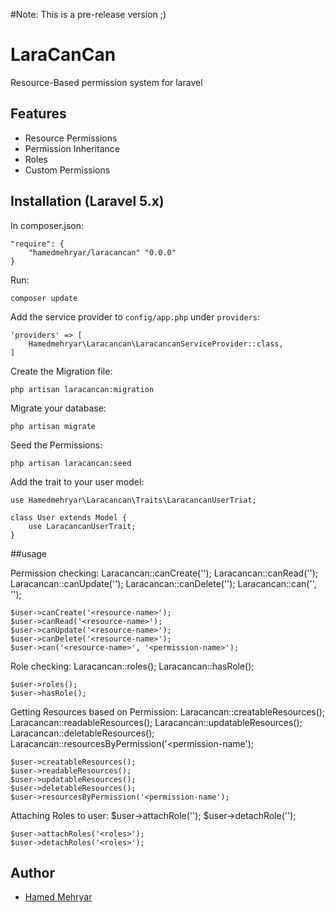 #Note: This is a pre-release version ;)
# LaraCanCan
Resource-Based permission system for laravel


## Features
* Resource Permissions
* Permission Inheritance
* Roles
* Custom Permissions


## Installation (Laravel 5.x)
In composer.json:

    "require": {
        "hamedmehryar/laracancan" "0.0.0"
    }

Run:

    composer update

Add the service provider to `config/app.php` under `providers`:

    'providers' => [
        Hamedmehryar\Laracancan\LaracancanServiceProvider::class,
    ]

Create the Migration file:

    php artisan laracancan:migration

Migrate your database:

    php artisan migrate

Seed the Permissions:

    php artisan laracancan:seed

Add the trait to your user model:

    use Hamedmehryar\Laracancan\Traits\LaracancanUserTriat;
    
    class User extends Model {
    	use LaracancanUserTrait;
    }


##usage

Permission checking:
    Laracancan::canCreate('<resource-name>');
    Laracancan::canRead('<resource-name>');
    Laracancan::canUpdate('<resource-name>');
    Laracancan::canDelete('<resource-name>');
    Laracancan::can('<resource-name>', '<permission-name>');

    $user->canCreate('<resource-name>');
    $user->canRead('<resource-name>');
    $user->canUpdate('<resource-name>');
    $user->canDelete('<resource-name>');
    $user->can('<resource-name>', '<permission-name>');

Role checking:
    Laracancan::roles();
    Laracancan::hasRole();

    $user->roles();
    $user->hasRole();

Getting Resources based on Permission:
    Laracancan::creatableResources();
    Laracancan::readableResources();
    Laracancan::updatableResources();
    Laracancan::deletableResources();
    Laracancan::resourcesByPermission('<permission-name');

    $user->creatableResources();
    $user->readableResources();
    $user->updatableResources();
    $user->deletableResources();
    $user->resourcesByPermission('<permission-name');

Attaching Roles to user:
    $user->attachRole('<role-object>');
    $user->detachRole('<role-object>');

    $user->attachRoles('<roles>');
    $user->detachRoles('<roles>');


## Author

- [Hamed Mehryar](https://github.com/hamedmehryar)

